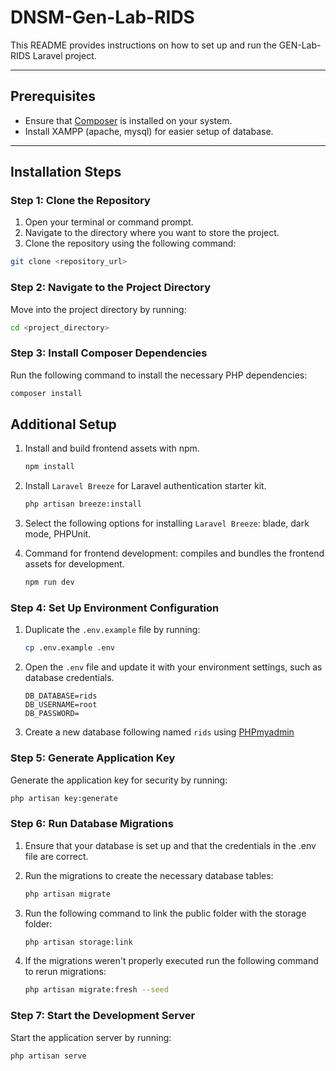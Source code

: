 # DNSM-Gen-Lab-RIDS

This README provides instructions on how to set up and run the GEN-Lab-RIDS Laravel project.

---

## Prerequisites

- Ensure that [Composer](https://getcomposer.org/Composer-Setup.exe) is installed on your system.
- Install XAMPP (apache, mysql) for easier setup of database. 

---

## Installation Steps

### Step 1: Clone the Repository

1. Open your terminal or command prompt.
2. Navigate to the directory where you want to store the project.
3. Clone the repository using the following command:

```bash
git clone <repository_url>
```

### Step 2: Navigate to the Project Directory

Move into the project directory by running:

```bash
cd <project_directory>
```

### Step 3: Install Composer Dependencies

Run the following command to install the necessary PHP dependencies:

```bash
composer install
```

## Additional Setup 

1. Install and build frontend assets with npm. 

    ```bash
    npm install
    ```
2. Install `Laravel Breeze` for Laravel authentication starter kit.

    ```bash
    php artisan breeze:install
    ```
3. Select the following options for installing `Laravel Breeze`: blade, dark mode, PHPUnit.
4. Command for frontend development: compiles and bundles the frontend assets for development. 

    ```bash
    npm run dev
    ```

### Step 4: Set Up Environment Configuration

1. Duplicate the `.env.example` file by running:

    ```bash
    cp .env.example .env
    ```
2. Open the `.env` file and update it with your environment settings, such as database credentials.

    ```.env
    DB_DATABASE=rids
    DB_USERNAME=root
    DB_PASSWORD=
    ```
3. Create a new database following named `rids` using [PHPmyadmin](http://localhost/phpmyadmin/)

### Step 5: Generate Application Key

Generate the application key for security by running:

```bash
php artisan key:generate
```

### Step 6: Run Database Migrations

1. Ensure that your database is set up and that the credentials in the .env file are correct.
2. Run the migrations to create the necessary database tables:

    ```bash
    php artisan migrate
    ```
3. Run the following command to link the public folder with the storage folder:

    ```bash
    php artisan storage:link
    ```
4. If the migrations weren't properly executed run the following command to rerun migrations:

    ```bash
    php artisan migrate:fresh --seed
    ```

### Step 7: Start the Development Server
Start the application server by running: 

```bash
php artisan serve
```